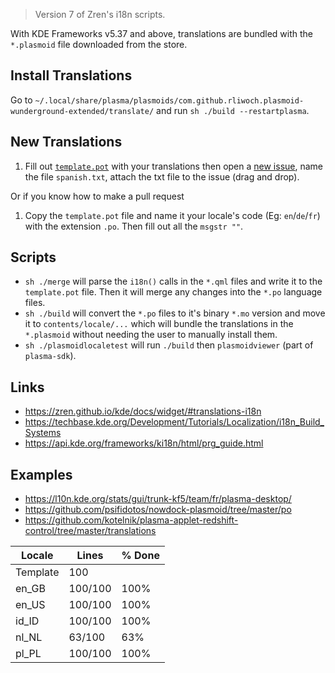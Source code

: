 > Version 7 of Zren's i18n scripts.

With KDE Frameworks v5.37 and above, translations are bundled with the `*.plasmoid` file downloaded from the store.

## Install Translations

Go to `~/.local/share/plasma/plasmoids/com.github.rliwoch.plasmoid-wunderground-extended/translate/` and run `sh ./build --restartplasma`.

## New Translations

1. Fill out [`template.pot`](template.pot) with your translations then open a [new issue](https://github.com/rliwoch/plasmoid-wunderground-extended/issues/new/choose), name the file `spanish.txt`, attach the txt file to the issue (drag and drop).

Or if you know how to make a pull request

1. Copy the `template.pot` file and name it your locale's code (Eg: `en`/`de`/`fr`) with the extension `.po`. Then fill out all the `msgstr ""`.

## Scripts

-   `sh ./merge` will parse the `i18n()` calls in the `*.qml` files and write it to the `template.pot` file. Then it will merge any changes into the `*.po` language files.
-   `sh ./build` will convert the `*.po` files to it's binary `*.mo` version and move it to `contents/locale/...` which will bundle the translations in the `*.plasmoid` without needing the user to manually install them.
-   `sh ./plasmoidlocaletest` will run `./build` then `plasmoidviewer` (part of `plasma-sdk`).

## Links

-   https://zren.github.io/kde/docs/widget/#translations-i18n
-   https://techbase.kde.org/Development/Tutorials/Localization/i18n_Build_Systems
-   https://api.kde.org/frameworks/ki18n/html/prg_guide.html

## Examples

-   https://l10n.kde.org/stats/gui/trunk-kf5/team/fr/plasma-desktop/
-   https://github.com/psifidotos/nowdock-plasmoid/tree/master/po
-   https://github.com/kotelnik/plasma-applet-redshift-control/tree/master/translations

|  Locale  |  Lines  | % Done|
|----------|---------|-------|
| Template |     100 |       |
| en_GB    | 100/100 |  100% |
| en_US    | 100/100 |  100% |
| id_ID    | 100/100 |  100% |
| nl_NL    |  63/100 |   63% |
| pl_PL    | 100/100 |  100% |
